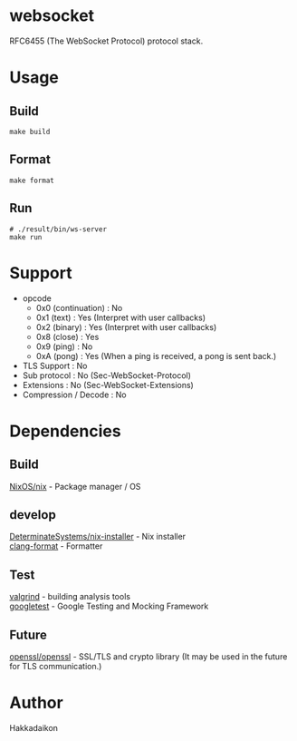 # websocket  
RFC6455 (The WebSocket Protocol) protocol stack.  

# Usage  
## Build  

```shell  
make build
```

## Format  

```shell  
make format
```

## Run  

```shell  
# ./result/bin/ws-server
make run
```

# Support  
- opcode  
  - 0x0 (continuation)   : No  
  - 0x1 (text)           : Yes (Interpret with user callbacks)  
  - 0x2 (binary)         : Yes (Interpret with user callbacks)  
  - 0x8 (close)          : Yes  
  - 0x9 (ping)           : No  
  - 0xA (pong)           : Yes (When a ping is received, a pong is sent back.)  
- TLS Support            : No  
- Sub protocol           : No (Sec-WebSocket-Protocol)  
- Extensions             : No (Sec-WebSocket-Extensions)  
- Compression / Decode   : No  

# Dependencies  
## Build  
[NixOS/nix](https://github.com/NixOS/nix) - Package manager / OS  

## develop  
[DeterminateSystems/nix-installer](https://github.com/DeterminateSystems/nix-installer) - Nix installer  
[clang-format](https://github.com/llvm/llvm-project/tree/main/clang/tools/clang-format) - Formatter  

## Test
[valgrind](https://sourceware.org/git/valgrind.git) - building analysis tools  
[googletest](https://github.com/google/googletest) - Google Testing and Mocking Framework  

## Future  
[openssl/openssl](https://github.com/openssl/openssl) - SSL/TLS and crypto library  (It may be used in the future for TLS communication.)  

# Author
Hakkadaikon
